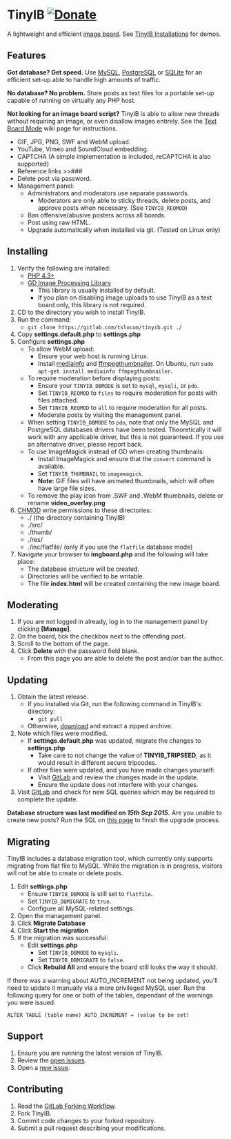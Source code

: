 # TinyIB [![Donate](http://img.shields.io/liberapay/receives/rocketnine.space.svg?logo=liberapay)](https://liberapay.com/rocketnine.space/donate)

A lightweight and efficient [image board](https://en.wikipedia.org/wiki/Imageboard).  See [TinyIB Installations](https://gitlab.com/tslocum/tinyib/wikis/Home) for demos.

Features
------------

**Got database? Get speed.**  Use [MySQL](https://mysql.com), [PostgreSQL](https://www.postgresql.org) or [SQLite](https://sqlite.org) for an efficient set-up able to handle high amounts of traffic.

**No database?  No problem.**  Store posts as text files for a portable set-up capable of running on virtually any PHP host.

**Not looking for an image board script?**  TinyIB is able to allow new threads without requiring an image, or even disallow images entirely.  See the [Text Board Mode](https://gitlab.com/tslocum/tinyib/wikis/Text-Board-Mode) wiki page for instructions.

 - GIF, JPG, PNG, SWF and WebM upload.
 - YouTube, Vimeo and SoundCloud embedding.
 - CAPTCHA  (A simple implementation is included, reCAPTCHA is also supported)
 - Reference links >>###
 - Delete post via password.
 - Management panel:
   - Administrators and moderators use separate passwords.
     - Moderators are only able to sticky threads, delete posts, and approve posts when necessary.  (See ``TINYIB_REQMOD``)
   - Ban offensive/abusive posters across all boards.
   - Post using raw HTML.
   - Upgrade automatically when installed via git.  (Tested on Linux only)

Installing
------------

 1. Verify the following are installed:
    - [PHP 4.3+](https://php.net)
    - [GD Image Processing Library](https://php.net/gd)
      - This library is usually installed by default.
      - If you plan on disabling image uploads to use TinyIB as a text board only, this library is not required.
 2. CD to the directory you wish to install TinyIB.
 3. Run the command:
    - `git clone https://gitlab.com/tslocum/tinyib.git ./`
 4. Copy **settings.default.php** to **settings.php**
 5. Configure **settings.php**
    - To allow WebM upload:
      - Ensure your web host is running Linux.
      - Install [mediainfo](https://mediaarea.net/en/MediaInfo) and [ffmpegthumbnailer](https://code.google.com/p/ffmpegthumbnailer/).  On Ubuntu, run ``sudo apt-get install mediainfo ffmpegthumbnailer``.
    - To require moderation before displaying posts:
      - Ensure your ``TINYIB_DBMODE`` is set to ``mysql``, ``mysqli``, or ``pdo``.
      - Set ``TINYIB_REQMOD`` to ``files`` to require moderation for posts with files attached.
      - Set ``TINYIB_REQMOD`` to ``all`` to require moderation for all posts.
      - Moderate posts by visiting the management panel.
    - When setting ``TINYIB_DBMODE`` to ``pdo``, note that only the MySQL and PostgreSQL databases drivers have been tested. Theoretically it will work with any applicable driver, but this is not guaranteed.  If you use an alternative driver, please report back.
    - To use ImageMagick instead of GD when creating thumbnails:
      - Install ImageMagick and ensure that the ``convert`` command is available.
      - Set ``TINYIB_THUMBNAIL`` to ``imagemagick``.
      - **Note:** GIF files will have animated thumbnails, which will often have large file sizes.
    - To remove the play icon from .SWF and .WebM thumbnails, delete or rename **video_overlay.png** 
 6. [CHMOD](https://en.wikipedia.org/wiki/Chmod) write permissions to these directories:
    - ./ (the directory containing TinyIB)
    - ./src/
    - ./thumb/
    - ./res/
    - ./inc/flatfile/ (only if you use the ``flatfile`` database mode)
 7. Navigate your browser to **imgboard.php** and the following will take place:
    - The database structure will be created.
    - Directories will be verified to be writable.
    - The file **index.html** will be created containing the new image board.

Moderating
------------

 1. If you are not logged in already, log in to the management panel by clicking **[Manage]**.
 2. On the board, tick the checkbox next to the offending post.
 3. Scroll to the bottom of the page.
 4. Click **Delete** with the password field blank.
    - From this page you are able to delete the post and/or ban the author.

Updating
------------

 1. Obtain the latest release.
    - If you installed via Git, run the following command in TinyIB's directory:
      - `git pull`
    - Otherwise, [download](https://gitlab.com/tslocum/tinyib/-/archive/master/tinyib-master.zip) and extract a zipped archive.
 2. Note which files were modified.
    - If **settings.default.php** was updated, migrate the changes to **settings.php**
      - Take care to not change the value of **TINYIB_TRIPSEED**, as it would result in different secure tripcodes.
    - If other files were updated, and you have made changes yourself:
      - Visit [GitLab](https://gitlab.com/tslocum/tinyib) and review the changes made in the update.
      - Ensure the update does not interfere with your changes.
 3. Visit [GitLab](https://gitlab.com/tslocum/tinyib/wikis/NewSQLStructure) and check for new SQL queries which may be required to complete the update.

**Database structure was last modified on *15th Sep 2015*.**  Are you unable to create new posts?  Run the SQL on [this page](https://gitlab.com/tslocum/tinyib/wikis/NewSQLStructure) to finish the upgrade process.

Migrating
------------

TinyIB includes a database migration tool, which currently only supports migrating from flat file to MySQL.  While the migration is in progress, visitors will not be able to create or delete posts.

 1. Edit **settings.php**
    - Ensure ``TINYIB_DBMODE`` is still set to ``flatfile``.
    - Set ``TINYIB_DBMIGRATE`` to ``true``.
    - Configure all MySQL-related settings.
 2. Open the management panel.
 3. Click **Migrate Database**
 4. Click **Start the migration**
 5. If the migration was successful:
    - Edit **settings.php**
      - Set ``TINYIB_DBMODE`` to ``mysqli``.
      - Set ``TINYIB_DBMIGRATE`` to ``false``.
    - Click **Rebuild All** and ensure the board still looks the way it should.

If there was a warning about AUTO_INCREMENT not being updated, you'll need to update it manually via a more privileged MySQL user.  Run the following query for one or both of the tables, dependant of the warnings you were issued:

``ALTER TABLE (table name) AUTO_INCREMENT = (value to be set)``

Support
------------

 1. Ensure you are running the latest version of TinyIB.
 2. Review the [open issues](https://gitlab.com/tslocum/tinyib/issues).
 3. Open a [new issue](https://gitlab.com/tslocum/tinyib/issues/new).

Contributing
------------

 1. Read the [GitLab Forking Workflow](https://docs.gitlab.com/ce/workflow/forking_workflow.html).
 2. Fork TinyIB.
 3. Commit code changes to your forked repository.
 4. Submit a pull request describing your modifications.
